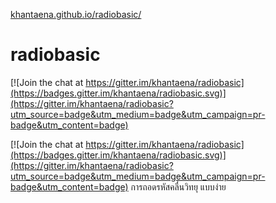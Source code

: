 [khantaena.github.io/radiobasic/](http://khantaena.github.io/radiobasic/)

# radiobasic

[![Join the chat at https://gitter.im/khantaena/radiobasic](https://badges.gitter.im/khantaena/radiobasic.svg)](https://gitter.im/khantaena/radiobasic?utm_source=badge&utm_medium=badge&utm_campaign=pr-badge&utm_content=badge)

[![Join the chat at https://gitter.im/khantaena/radiobasic](https://badges.gitter.im/khantaena/radiobasic.svg)](https://gitter.im/khantaena/radiobasic?utm_source=badge&utm_medium=badge&utm_campaign=pr-badge&utm_content=badge)
การถอดรหัสคลื่นวิทยุ แบบง่าย
